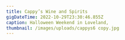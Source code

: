 ```yaml
---
title: Cappy’s Wine and Spirits
gigDateTime: 2022-10-29T23:30:46.855Z
caption: Halloween Weekend in Loveland,
thumbnail: /images/uploads/cappys6 copy.jpg
---
```

